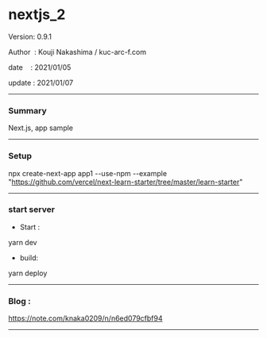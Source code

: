 ﻿# nextjs_2

 Version: 0.9.1

 Author  : Kouji Nakashima / kuc-arc-f.com

 date    : 2021/01/05

 update  : 2021/01/07

***
### Summary

Next.js,  app sample

***
### Setup

npx create-next-app app1 --use-npm --example "https://github.com/vercel/next-learn-starter/tree/master/learn-starter"

***
### start server
* Start :

yarn dev

* build:

yarn deploy


***
### Blog :

https://note.com/knaka0209/n/n6ed079cfbf94

***

